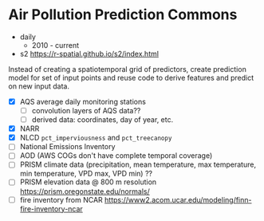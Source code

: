 # Air Pollution Prediction Commons

- daily
  - 2010 - current
- s2 https://r-spatial.github.io/s2/index.html


Instead of creating a spatiotemporal grid of predictors, create prediction model for set of input points and reuse code to derive features and predict on new input data.

- [x] AQS average daily monitoring stations
  - [ ] convolution layers of AQS data??
  - [ ] derived data: coordinates, day of year, etc.
- [x] NARR
- [x] NLCD `pct_imperviousness` and `pct_treecanopy`
- [ ] National Emissions Inventory
- [ ] AOD (AWS COGs don't have complete temporal coverage)
- [ ] PRISM climate data (precipitation, mean temperature, max temperature, min temperature, VPD max, VPD min) ??
- [ ] PRISM elevation data @ 800 m resolution https://prism.oregonstate.edu/normals/
- [ ] fire inventory from NCAR https://www2.acom.ucar.edu/modeling/finn-fire-inventory-ncar
